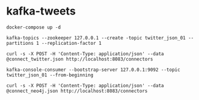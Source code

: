 # kafka-tweets

`docker-compose up -d`

`kafka-topics --zookeeper 127.0.0.1 --create -topic twitter_json_01 --partitions 1 --replication-factor 1`

`curl -s -X POST -H 'Content-Type: application/json' --data @connect_twitter.json http://localhost:8083/connectors`

`kafka-console-consumer --bootstrap-server 127.0.0.1:9092 --topic twitter_json_01 --from-beginning`

`curl -s -X POST -H 'Content-Type: application/json' --data @connect_neo4j.json http://localhost:8083/connectors`


[//]: # (TODO: consider creating a Neo4j custom Docker image that contains both APOC and GDS so it doesn't need to download each time `docker-compose` is run)

[//]: # (TODO: wait for Neo4j to spin-up before Connect attempts to send messages to it)

[//]: # (TODO: consider removing `twitter-producer` and Gradle stuff because this is now being done by Connect)

[//]: # (TODO: include a narrative in README.md that shows what's happening, where to put credentials, etc... Add diagrams)
